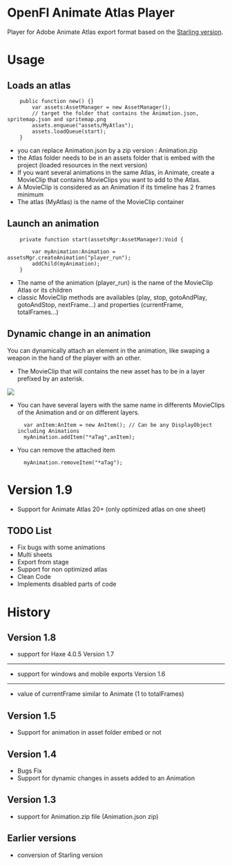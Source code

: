 OpenFl Animate Atlas Player
===========================

Player for Adobe Animate Atlas export format based on the [Starling version][1].

Usage
=====

Loads an atlas
-------------- 

		public function new() {}
			var assets:AssetManager = new AssetManager();
			// target the folder that contains the Animation.json, spritemap.json and spritemap.png
			assets.enqueue("assets/MyAtlas"); 
			assets.loadQueue(start);
		}
	
* you can replace Animation.json by a zip version : Animation.zip
* the Atlas folder needs to be in an assets folder that is embed with the project (loaded resources in the next version)
* If you want several animations in the same Atlas, in Animate, create a MovieClip that contains MovieClips you want to add to the Atlas.
* A MovieClip is considered as an Animation if its timeline has 2 frames minimum
* The atlas (MyAtlas) is the name of the MovieClip container
	
Launch an animation
-------------------
	
		private function start(assetsMgr:AssetManager):Void {
		
			var myAnimation:Animation = assetsMgr.createAnimation("player_run");
			addChild(myAnimation);
		}

* The name of the animation (player_run) is the name of the MovieClip Atlas or its children	
* classic MovieClip methods are availables (play, stop, gotoAndPlay, gotoAndStop, nextFrame...) and properties (currentFrame, totalFrames...)

Dynamic change in an animation
------------------------------
You can dynamically attach an element in the animation, like swaping a weapon in the hand of the player with an other.
* The MovieClip that will contains the new asset has to be in a layer prefixed by an asterisk.
<img src="https://github.com/mathieuanthoine/OpenFl-Animate-Atlas-Player/blob/dev/imgs/layer.PNG">

* You can have several layers with the same name in differents MovieClips of the Animation and or on different layers.

		var anItem:AnItem = new AnItem(); // Can be any DisplayObject including Animations
		myAnimation.addItem("*aTag",anItem);
	
* You can remove the attached item

		myAnimation.removeItem("*aTag");

Version 1.9
===========
* Support for Animate Atlas 20+ (only optimized atlas on one sheet)
	
TODO List
---------
* Fix bugs with some animations
* Multi sheets
* Export from stage
* Support for non optimized atlas
* Clean Code
* Implements disabled parts of code

History
========
Version 1.8
-----------
* support for Haxe 4.0.5
Version 1.7
-----------
* support for windows and mobile exports
Version 1.6
-----------
* value of currentFrame similar to Animate (1 to totalFrames)

Version 1.5
-----------
* Support for animation in asset folder embed or not

Version 1.4
-----------
* Bugs Fix
* Support for dynamic changes in assets added to an Animation

Version 1.3
-----------
* support for Animation.zip file (Animation.json zip)

Earlier versions
----------------
* conversion of Starling version




[1]: https://github.com/Gamua/Starling-Extension-Adobe-Animate]
